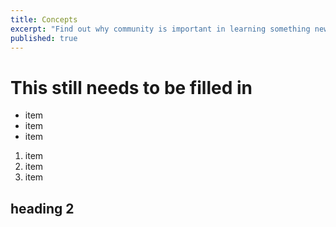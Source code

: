 ```yaml
---
title: Concepts
excerpt: "Find out why community is important in learning something new, what makes robust communities tick, and start co-designing your course."
published: true
---
```


# This still needs to be filled in

- item
- item
- item

1. item
2. item
3. item


## heading 2







